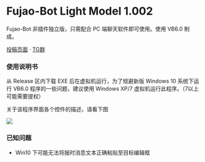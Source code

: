 # Fujao-Bot Light Model 1.002
Fujao-Bot 非插件独立版，只需配合 PC 端聊天软件即可使用。使用 VB6.0 制成。

[投稿页面](https://fujao-time.qmqaq.top/) · [TG群](https://t.me/fujao_time)

### 使用说明书
从 Release 区内下载 EXE 后在虚拟机运行，为了规避新版 Windows 10 系统下运行 VB6.0 程序的一些问题，建议使用 Windows XP/7 虚拟机运行此程序。（7以上可能需要提权）

关于该程序界面各个控件的描述，请看下图

![](https://s1.ax1x.com/2020/03/28/GktgC6.png)

### 已知问题
- Win10 下可能无法将报时消息文本正确粘贴至目标编辑框